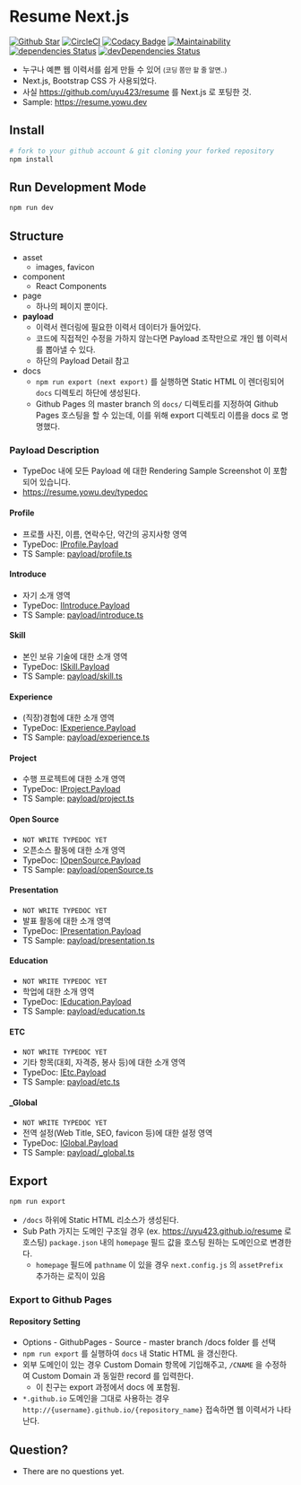 # Resume Next.js

[![Github Star](https://img.shields.io/github/stars/uyu423/resume-nextjs.svg?style=popout)](https://github.com/uyu423/resume-nextjs)
[![CircleCI](https://circleci.com/gh/uyu423/resume-nextjs.svg?style=shield)](https://circleci.com/gh/uyu423/resume-nextjs)
[![Codacy Badge](https://api.codacy.com/project/badge/Grade/fe3253d51d544a2a971b637ed1570ac7)](https://app.codacy.com/manual/uyu423/resume-nextjs?utm_source=github.com&utm_medium=referral&utm_content=uyu423/resume-nextjs&utm_campaign=Badge_Grade_Dashboard)
[![Maintainability](https://api.codeclimate.com/v1/badges/19edd90e9309634ee66a/maintainability)](https://codeclimate.com/github/uyu423/resume-nextjs/maintainability)
[![dependencies Status](https://david-dm.org/uyu423/resume-nextjs/status.svg)](https://david-dm.org/uyu423/resume-nextjs)
[![devDependencies Status](https://david-dm.org/uyu423/resume-nextjs/dev-status.svg)](https://david-dm.org/uyu423/resume-nextjs?type=dev)

- 누구나 예쁜 웹 이력서를 쉽게 만들 수 있어 <small>(코딩 쫌만 할 줄 알면..)</small>
- Next.js, Bootstrap CSS 가 사용되었다.
- 사실 https://github.com/uyu423/resume 를 Next.js 로 포팅한 것.
- Sample: https://resume.yowu.dev

## Install

```bash
# fork to your github account & git cloning your forked repository
npm install
```

## Run Development Mode

```bash
npm run dev
```

## Structure

- asset
  - images, favicon
- component
  - React Components
- page
  - 하나의 페이지 뿐이다.
- **payload**
  - 이력서 렌더링에 필요한 이력서 데이터가 들어있다.
  - 코드에 직접적인 수정을 가하지 않는다면 Payload 조작만으로 개인 웹 이력서를 뽑아낼 수 있다.
  - 하단의 Payload Detail 참고
- docs
  - `npm run export (next export)` 를 실행하면 Static HTML 이 렌더링되어 `docs` 디렉토리 하단에 생성된다.
  - Github Pages 의 master branch 의 `docs/` 디렉토리를 지정하여 Github Pages 호스팅을 할 수 있는데, 이를 위해 export 디렉토리 이름을 docs 로 명명했다.

### Payload Description

- TypeDoc 내에 모든 Payload 에 대한 Rendering Sample Screenshot 이 포함되어 있습니다.
- https://resume.yowu.dev/typedoc

#### Profile

- 프로플 사진, 이름, 연락수단, 약간의 공지사항 영역
- TypeDoc: [IProfile.Payload](https://resume.yowu.dev/typedoc/interfaces/iprofile.payload.html)
- TS Sample: [payload/profile.ts](https://github.com/uyu423/resume-nextjs/blob/master/payload/profile.ts)

#### Introduce

- 자기 소개 영역
- TypeDoc: [IIntroduce.Payload](https://resume.yowu.dev/typedoc/interfaces/iintroduce.payload.html)
- TS Sample: [payload/introduce.ts](https://github.com/uyu423/resume-nextjs/blob/master/payload/introduce.ts)

#### Skill

- 본인 보유 기술에 대한 소개 영역
- TypeDoc: [ISkill.Payload](https://resume.yowu.dev/typedoc/interfaces/iskill.payload.html)
- TS Sample: [payload/skill.ts](https://github.com/uyu423/resume-nextjs/blob/master/payload/skill.ts)

#### Experience

- (직장)경험에 대한 소개 영역
- TypeDoc: [IExperience.Payload](https://resume.yowu.dev/typedoc/interfaces/iexperience.payload.html)
- TS Sample: [payload/experience.ts](https://github.com/uyu423/resume-nextjs/blob/master/payload/experience.ts)

#### Project

- 수행 프로젝트에 대한 소개 영역
- TypeDoc: [IProject.Payload](https://resume.yowu.dev/typedoc/interfaces/iproject.payload.html)
- TS Sample: [payload/project.ts](https://github.com/uyu423/resume-nextjs/blob/master/payload/project.ts)

#### Open Source

- `NOT WRITE TYPEDOC YET`
- 오픈소스 활동에 대한 소개 영역
- TypeDoc: [IOpenSource.Payload](https://resume.yowu.dev/typedoc/interfaces/iopensource.payload.html)
- TS Sample: [payload/openSource.ts](https://github.com/uyu423/resume-nextjs/blob/master/payload/openSource.ts)

#### Presentation

- `NOT WRITE TYPEDOC YET`
- 발표 활동에 대한 소개 영역
- TypeDoc: [IPresentation.Payload](https://resume.yowu.dev/typedoc/interfaces/ipresentation.payload.html)
- TS Sample: [payload/presentation.ts](https://github.com/uyu423/resume-nextjs/blob/master/payload/presentation.ts)

#### Education

- `NOT WRITE TYPEDOC YET`
- 학업에 대한 소개 영역
- TypeDoc: [IEducation.Payload](https://resume.yowu.dev/typedoc/interfaces/ieducation.payload.html)
- TS Sample: [payload/education.ts](https://github.com/uyu423/resume-nextjs/blob/master/payload/education.ts)

#### ETC

- `NOT WRITE TYPEDOC YET`
- 기타 항목(대회, 자격증, 봉사 등)에 대한 소개 영역
- TypeDoc: [IEtc.Payload](https://resume.yowu.dev/typedoc/interfaces/ietc.payload.html)
- TS Sample: [payload/etc.ts](https://github.com/uyu423/resume-nextjs/blob/master/payload/etc.ts)

#### \_Global

- `NOT WRITE TYPEDOC YET`
- 전역 설정(Web Title, SEO, favicon 등)에 대한 설정 영역
- TypeDoc: [IGlobal.Payload](https://resume.yowu.dev/typedoc/interfaces/iglobal.payload.html)
- TS Sample: [payload/\_global.ts](https://github.com/uyu423/resume-nextjs/blob/master/payload/_global.ts)

## Export

```bash
npm run export
```

- `/docs` 하위에 Static HTML 리소스가 생성된다.
- Sub Path 가지는 도메인 구조일 경우 (ex. https://uyu423.github.io/resume 로 호스팅) `package.json` 내의 `homepage` 필드 값을 호스팅 원하는 도메인으로 변경한다.
  - `homepage` 필드에 `pathname` 이 있을 경우 `next.config.js` 의 `assetPrefix` 추가하는 로직이 있음

### Export to Github Pages

#### Repository Setting

- Options - GithubPages - Source - master branch /docs folder 를 선택
- `npm run export` 를 실행하여 `docs` 내 Static HTML 을 갱신한다.
- 외부 도메인이 있는 경우 Custom Domain 항목에 기입해주고, `/CNAME` 을 수정하여 Custom Domain 과 동일한 record 를 입력한다.
  - 이 친구는 export 과정에서 docs 에 포함됨.
- `*.github.io` 도메인을 그대로 사용하는 경우 `http://{username}.github.io/{repository_name}` 접속하면 웹 이력서가 나타난다.

## Question?

- There are no questions yet.
